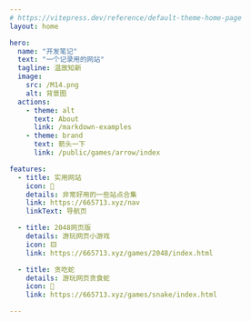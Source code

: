 ```yaml
---
# https://vitepress.dev/reference/default-theme-home-page
layout: home

hero:
  name: "开发笔记"
  text: "一个记录用的网站"
  tagline: 温故知新
  image:
    src: /M14.png
    alt: 背景图
  actions:
    - theme: alt
      text: About
      link: /markdown-examples
    - theme: brand
      text: 箭头一下
      link: /public/games/arrow/index

features:
  - title: 实用网站
    icon: 🧭
    details: 非常好用的一些站点合集
    link: https://665713.xyz/nav
    linkText: 导航页

  - title: 2048网页版
    details: 游玩网页小游戏
    icon: 🟨
    link: https://665713.xyz/games/2048/index.html

  - title: 贪吃蛇
    details: 游玩网页贪食蛇
    icon: 🐍
    link: https://665713.xyz/games/snake/index.html

---
```


<style>
  :root {
  /* 标题渐变色 */
  --vp-home-hero-name-color: transparent !important;
  --vp-home-hero-name-background: -webkit-linear-gradient(120deg, #FF7F00, #FFA500, #FFB600) !important;

  /*图标背景渐变色 */
  --vp-home-hero-image-background-image: linear-gradient(-45deg, #41b6e6 10%, #db3eb1 100%) !important;
  --vp-home-hero-image-filter: blur(52px) !important;
}
</style>
